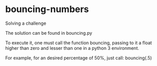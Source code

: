 # bouncing-numbers
Solving a challenge

The solution can be found in bouncing.py

To execute it, one must call the function bouncing, passing to it a float higher than zero and lesser than one in a python 3 environment.

For example, for an desired percentage of 50%, just call: bouncing(.5)
